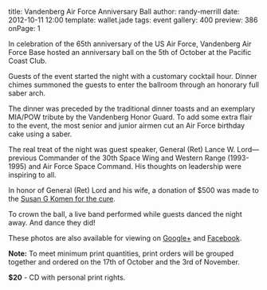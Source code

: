 title: Vandenberg Air Force Anniversary Ball
author: randy-merrill
date: 2012-10-11 12:00
template: wallet.jade
tags: event
gallery: 400
preview: 386
onPage: 1

In celebration of the 65th anniversary of the US Air Force, Vandenberg Air Force Base hosted an anniversary ball on the 5th of October at the Pacific Coast Club.

<span class="more"></span>

Guests of the event started the night with a customary cocktail hour. Dinner chimes summoned the guests to enter the ballroom through an honorary full saber arch.

The dinner was preceded by the traditional dinner toasts and an exemplary MIA/POW tribute by the Vandenberg Honor Guard. To add some extra flair to the event, the most senior and junior airmen cut an Air Force birthday cake using a saber.

The real treat of the night was guest speaker, General (Ret) Lance W. Lord—previous Commander of the 30th Space Wing and Western Range (1993-1995) and Air Force Space Command. His thoughts on leadership were inspiring to all.

In honor of General (Ret) Lord and his wife, a donation of $500 was made to the [Susan G Komen for the cure][komen].

To crown the ball, a live band performed while guests danced the night away. And dance they did!

These photos are also available for viewing on [Google+][plus] and [Facebook][fb].

**Note:** To meet minimum print quantities, print orders will be grouped together and ordered on the 17th of October and the 3rd of November.

<div class="product row">
	<div class="half">
		<p><strong>$20</strong> - CD with personal print rights.</p>
	</div>
	<div class="half">
		<input class="product-title" type="hidden" value="CD" />
		<input class="product-price" type="hidden" value="20" />
		<div class="googlecart-add-button" tabindex="0" role="button" title="Add to cart"></div>
	</div>
</div>

[komen]: http://komen.org
[plus]: https://plus.google.com/photos/114870301499667220446/albums/5798150752975688945
[fb]: https://www.facebook.com/media/set/?set=a.464001573646754.99540.392571280789784&type=1&l=85dc6c616a
